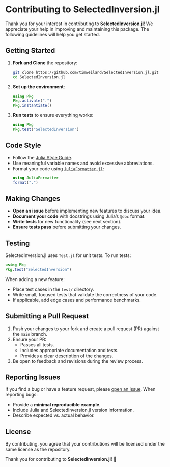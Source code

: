 # Contributing to SelectedInversion.jl

Thank you for your interest in contributing to **SelectedInversion.jl**!
We appreciate your help in improving and maintaining this package.
The following guidelines will help you get started.

## Getting Started

1. **Fork and Clone** the repository:
   ```sh
   git clone https://github.com/timweiland/SelectedInversion.jl.git
   cd SelectedInversion.jl
   ```
2. **Set up the environment**:
   ```julia
   using Pkg
   Pkg.activate(".")
   Pkg.instantiate()
   ```
3. **Run tests** to ensure everything works:
   ```julia
   using Pkg
   Pkg.test("SelectedInversion")
   ```

## Code Style

- Follow the [Julia Style Guide](https://docs.julialang.org/en/v1/manual/style-guide/).
- Use meaningful variable names and avoid excessive abbreviations.
- Format your code using [`JuliaFormatter.jl`](https://github.com/domluna/JuliaFormatter.jl):
  ```julia
  using JuliaFormatter
  format(".")
  ```

## Making Changes

- **Open an issue** before implementing new features to discuss your idea.
- **Document your code** with docstrings using Julia’s `@doc` format.
- **Write tests** for new functionality (see next section).
- **Ensure tests pass** before submitting your changes.

## Testing

SelectedInversion.jl uses `Test.jl` for unit tests. To run tests:

```julia
using Pkg
Pkg.test("SelectedInversion")
```

When adding a new feature:
- Place test cases in the `test/` directory.
- Write small, focused tests that validate the correctness of your code.
- If applicable, add edge cases and performance benchmarks.

## Submitting a Pull Request

1. Push your changes to your fork and create a pull request (PR) against the `main` branch.
2. Ensure your PR:
   - Passes all tests.
   - Includes appropriate documentation and tests.
   - Provides a clear description of the changes.
3. Be open to feedback and revisions during the review process.

## Reporting Issues

If you find a bug or have a feature request, please [open an issue](https://github.com/timweiland/SelectedInversion.jl/issues). When reporting bugs:
- Provide a **minimal reproducible example**.
- Include Julia and SelectedInversion.jl version information.
- Describe expected vs. actual behavior.

## License

By contributing, you agree that your contributions will be licensed under the same license as the repository.

Thank you for contributing to **SelectedInversion.jl**! 🚀
